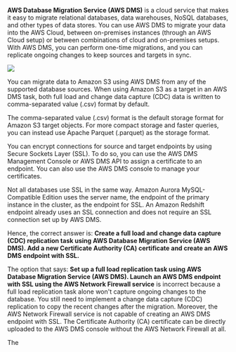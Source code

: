 **AWS Database Migration Service (AWS DMS)** is a cloud service that makes it easy to migrate relational databases, data warehouses, NoSQL databases, and other types of data stores. You can use AWS DMS to migrate your data into the AWS Cloud, between on-premises instances (through an AWS Cloud setup) or between combinations of cloud and on-premises setups. With AWS DMS, you can perform one-time migrations, and you can replicate ongoing changes to keep sources and targets in sync.

![](https://media.tutorialsdojo.com/aws-dms-tutorialsdojo-SSL-endpoint-saa-c03.png)

You can migrate data to Amazon S3 using AWS DMS from any of the supported database sources. When using Amazon S3 as a target in an AWS DMS task, both full load and change data capture (CDC) data is written to comma-separated value (.csv) format by default.

The comma-separated value (.csv) format is the default storage format for Amazon S3 target objects. For more compact storage and faster queries, you can instead use Apache Parquet (.parquet) as the storage format.

You can encrypt connections for source and target endpoints by using Secure Sockets Layer (SSL). To do so, you can use the AWS DMS Management Console or AWS DMS API to assign a certificate to an endpoint. You can also use the AWS DMS console to manage your certificates.

Not all databases use SSL in the same way. Amazon Aurora MySQL-Compatible Edition uses the server name, the endpoint of the primary instance in the cluster, as the endpoint for SSL. An Amazon Redshift endpoint already uses an SSL connection and does not require an SSL connection set up by AWS DMS.

Hence, the correct answer is: **Create a full load and change data capture (CDC) replication task using AWS Database Migration Service (AWS DMS). Add a new Certificate Authority (CA) certificate and create an AWS DMS endpoint with SSL.**

The option that says: **Set up a full load replication task using AWS Database Migration Service (AWS DMS). Launch an AWS DMS endpoint with SSL using the AWS Network Firewall service** is incorrect because a full load replication task alone won't capture ongoing changes to the database. You still need to implement a change data capture (CDC) replication to copy the recent changes after the migration. Moreover, the AWS Network Firewall service is not capable of creating an AWS DMS endpoint with SSL. The Certificate Authority (CA) certificate can be directly uploaded to the AWS DMS console without the AWS Network Firewall at all.

The